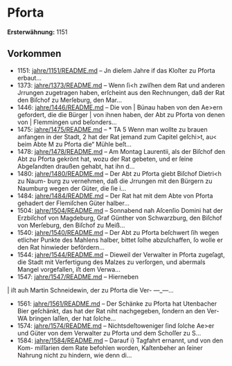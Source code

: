# Pforta

**Ersterwähnung:** 1151

## Vorkommen
- 1151: [jahre/1151/README.md](../jahre/1151/README.md) – Jn dieſem Jahre if das Kloſter zu Pforta erbaut...
- 1373: [jahre/1373/README.md](../jahre/1373/README.md) – Wenn ſi<h zwiſhen dem Rat und anderen Jrrungen
zugetragen haben, erſcheint aus den Rechnungen, daß der
Rat den Biſchof zu Merſeburg, den Mar...
- 1446: [jahre/1446/README.md](../jahre/1446/README.md) – Die von |
Bünau haben von den Ae>ern gefordert, die die Bürger |
von ihnen haben, der Abt zu Pforta von denen von |
Flemmingen und beſonders...
- 1475: [jahre/1475/README.md](../jahre/1475/README.md) – * TA
5 Wenn man wollte zu brauen anfangen in der Stadt,
2 hat der Rat jemand zum Capitel geſchi>t, au< beim Abte
M zu Pforta die“ Mühle beſt...
- 1478: [jahre/1478/README.md](../jahre/1478/README.md) – Am Montag Laurentii, als der Biſchof den Abt zu
Pforta gekrönt hat, wozu der Rat gebeten, und er ſeine
Abgeſandten draußen gehabt, hat ihn d...
- 1480: [jahre/1480/README.md](../jahre/1480/README.md) – Der Abt zu Pforta giebt Biſchof Dietri<h zu Naum-
burg zu vernehmen, daß die Jrrungen mit den Bürgern
zu Naumburg wegen der Güter, die ſie i...
- 1484: [jahre/1484/README.md](../jahre/1484/README.md) – Der Rat hat mit dem Abte von Pforta gehadert der
Flemiſchen Güter halber...
- 1504: [jahre/1504/README.md](../jahre/1504/README.md) – Sonnabend nah Aſcenſio Domini hat der Erzbiſchof
von Magdeburg, Graf Günther von Schwarzburg, den
Biſchof von Merſeburg, den Biſchof zu Meiß...
- 1540: [jahre/1540/README.md](../jahre/1540/README.md) – Der Abt zu Pforta beſchwert ſih wegen etlicher Punkte
des Mahlens halber, bittet ſolhe abzuſchaffen, ſo wolle
er den Rat hinwieder befördern...
- 1544: [jahre/1544/README.md](../jahre/1544/README.md) – Dieweil der Verwalter in Pforta zugeſagt, die Stadt
mit Verfertigung des Malzes zu verſorgen, und abermals
Mangel vorgefallen, iſt dem Verwa...
- 1547: [jahre/1547/README.md](../jahre/1547/README.md) – Hierneben

| iſt auh Martin Schneidewin, der zu Pforta die Ver-
—_—...
- 1561: [jahre/1561/README.md](../jahre/1561/README.md) – Der Schänke zu Pforta hat Utenbacher Bier geſchänkt,
das hat der Rat niht nachgegeben, ſondern an den Ver-
WA bringen laſſen, der hat ſolche...
- 1574: [jahre/1574/README.md](../jahre/1574/README.md) – Nichtsdeſtoweniger ſind
ſolche Ae>er und Güter von dem Verwalter zu Pforta
und dem Schoſſer zu S...
- 1584: [jahre/1584/README.md](../jahre/1584/README.md) – Darauf i} Tagfahrt ernannt, und von den Kom-
miſſarien dem Rate befohlen worden, Kaſtenbeher an
ſeiner Nahrung nicht zu hindern, wie denn di...
